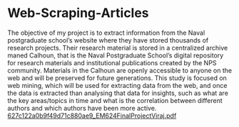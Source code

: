 # Web-Scraping-Articles

The objective of my project is to extract information from the Naval postgraduate school’s website where they have stored thousands of research projects. Their research material is stored in a centralized archive maned Calhoun, that is the Naval Postgraduate School’s digital repository for research materials and institutional publications created by the NPS community. Materials in the Calhoun are openly accessible to anyone on the web and will be preserved for future generations.
This study is focused on web mining, which will be used for extracting data from the web, and once the data is extracted than analysing that data for insights, such as what are the key areas/topics in time and what is the correlation between different authors and which authors have been more active.
[627c122a0b9f49d71c880ae9_EM624FinalProjectViraj.pdf](https://github.com/Viraj015/Web-Scraping-Articles/files/9790840/627c122a0b9f49d71c880ae9_EM624FinalProjectViraj.pdf)
